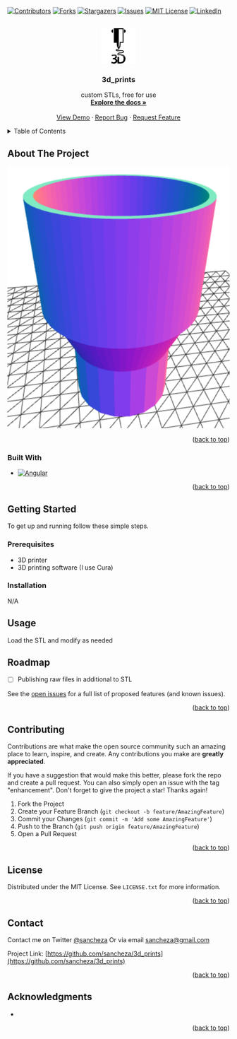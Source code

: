 <div id="top"></div>
<!--
*** Credit Best-README-Template
-->


<!-- PROJECT SHIELDS -->
<!--
*** I'm using markdown "reference style" links for readability.
*** Reference links are enclosed in brackets [ ] instead of parentheses ( ).
*** See the bottom of this document for the declaration of the reference variables
*** for contributors-url, forks-url, etc. This is an optional, concise syntax you may use.
*** https://www.markdownguide.org/basic-syntax/#reference-style-links
-->
[![Contributors][contributors-shield]][contributors-url]
[![Forks][forks-shield]][forks-url]
[![Stargazers][stars-shield]][stars-url]
[![Issues][issues-shield]][issues-url]
[![MIT License][license-shield]][license-url]
[![LinkedIn][linkedin-shield]][linkedin-url]



<!-- PROJECT LOGO -->
<br />
<div align="center">
  <a href="https://github.com/sancheza/3d_prints">
    <img src="images/logo.png" alt="Logo" width="80" height="80">
  </a>

<h3 align="center">3d_prints</h3>

  <p align="center">
    custom STLs, free for use
    <br />
    <a href="https://github.com/sancheza/3d_prints"><strong>Explore the docs »</strong></a>
    <br />
    <br />
    <a href="https://github.com/sancheza/3d_prints">View Demo</a>
    ·
    <a href="https://github.com/sancheza/3d_prints/issues">Report Bug</a>
    ·
    <a href="https://github.com/sancheza/3d_prints/issues">Request Feature</a>
  </p>
</div>



<!-- TABLE OF CONTENTS -->
<details>
  <summary>Table of Contents</summary>
  <ol>
    <li>
      <a href="#about-the-project">About The Project</a>
      <ul>
        <li><a href="#built-with">Built With</a></li>
      </ul>
    </li>
    <li>
      <a href="#getting-started">Getting Started</a>
      <ul>
        <li><a href="#prerequisites">Prerequisites</a></li>
        <li><a href="#installation">Installation</a></li>
      </ul>
    </li>
    <li><a href="#usage">Usage</a></li>
    <li><a href="#roadmap">Roadmap</a></li>
    <li><a href="#contributing">Contributing</a></li>
    <li><a href="#license">License</a></li>
    <li><a href="#contact">Contact</a></li>
    <li><a href="#acknowledgments">Acknowledgments</a></li>
  </ol>
</details>



<!-- ABOUT THE PROJECT -->
## About The Project

[![Product Name Screen Shot][product-screenshot]](https://github.com/sancheza/3d_prints)

<p align="right">(<a href="#top">back to top</a>)</p>



### Built With

* [![Angular][Angular.io]][Angular-url]

<p align="right">(<a href="#top">back to top</a>)</p>



<!-- GETTING STARTED -->
## Getting Started

To get up and running follow these simple  steps.

### Prerequisites

- 3D printer
- 3D printing software (I use Cura)


### Installation

N/A

<!-- USAGE EXAMPLES -->
## Usage

Load the STL and modify as needed


<!-- ROADMAP -->
## Roadmap

- [ ] Publishing raw files in additional to STL

See the [open issues](https://github.com/sancheza/3d_prints/issues) for a full list of proposed features (and known issues).

<p align="right">(<a href="#top">back to top</a>)</p>



<!-- CONTRIBUTING -->
## Contributing

Contributions are what make the open source community such an amazing place to learn, inspire, and create. Any contributions you make are **greatly appreciated**.

If you have a suggestion that would make this better, please fork the repo and create a pull request. You can also simply open an issue with the tag "enhancement".
Don't forget to give the project a star! Thanks again!

1. Fork the Project
2. Create your Feature Branch (`git checkout -b feature/AmazingFeature`)
3. Commit your Changes (`git commit -m 'Add some AmazingFeature'`)
4. Push to the Branch (`git push origin feature/AmazingFeature`)
5. Open a Pull Request

<p align="right">(<a href="#top">back to top</a>)</p>



<!-- LICENSE -->
## License

Distributed under the MIT License. See `LICENSE.txt` for more information.

<p align="right">(<a href="#top">back to top</a>)</p>



<!-- CONTACT -->
## Contact

Contact me on Twitter [@sancheza](https://twitter.com/sancheza)
Or via email sancheza@gmail.com

Project Link: [https://github.com/sancheza/3d_prints](https://github.com/sancheza/3d_prints)

<p align="right">(<a href="#top">back to top</a>)</p>



<!-- ACKNOWLEDGMENTS -->
## Acknowledgments

* []()

<p align="right">(<a href="#top">back to top</a>)</p>



<!-- MARKDOWN LINKS & IMAGES -->
<!-- https://www.markdownguide.org/basic-syntax/#reference-style-links -->
[contributors-shield]: https://img.shields.io/github/contributors/sancheza/3d_prints.svg?style=for-the-badge
[contributors-url]: https://github.com/sancheza/3d_prints/graphs/contributors
[forks-shield]: https://img.shields.io/github/forks/sancheza/3d_prints.svg?style=for-the-badge
[forks-url]: https://github.com/sancheza/3d_prints/network/members
[stars-shield]: https://img.shields.io/github/stars/sancheza/3d_prints.svg?style=for-the-badge
[stars-url]: https://github.com/sancheza/3d_prints/stargazers
[issues-shield]: https://img.shields.io/github/issues/sancheza/3d_prints.svg?style=for-the-badge
[issues-url]: https://github.com/sancheza/3d_prints/issues
[license-shield]: https://img.shields.io/github/license/sancheza/3d_prints.svg?style=for-the-badge
[license-url]: https://github.com/sancheza/3d_prints/blob/master/LICENSE.txt
[linkedin-shield]: https://img.shields.io/badge/-LinkedIn-black.svg?style=for-the-badge&logo=linkedin&colorB=555
[linkedin-url]: https://linkedin.com/in/antoniosanchez
[product-screenshot]: images/screenshot.png
[Next.js]: https://img.shields.io/badge/next.js-000000?style=for-the-badge&logo=nextdotjs&logoColor=white
[Next-url]: https://nextjs.org/
[React.js]: https://img.shields.io/badge/React-20232A?style=for-the-badge&logo=react&logoColor=61DAFB
[React-url]: https://reactjs.org/
[Vue.js]: https://img.shields.io/badge/Vue.js-35495E?style=for-the-badge&logo=vuedotjs&logoColor=4FC08D
[Vue-url]: https://vuejs.org/
[Angular.io]: https://img.shields.io/badge/Angular-DD0031?style=for-the-badge&logo=angular&logoColor=white
[Angular-url]: https://angular.io/
[Svelte.dev]: https://img.shields.io/badge/Svelte-4A4A55?style=for-the-badge&logo=svelte&logoColor=FF3E00
[Svelte-url]: https://svelte.dev/
[Laravel.com]: https://img.shields.io/badge/Laravel-FF2D20?style=for-the-badge&logo=laravel&logoColor=white
[Laravel-url]: https://laravel.com
[Bootstrap.com]: https://img.shields.io/badge/Bootstrap-563D7C?style=for-the-badge&logo=bootstrap&logoColor=white
[Bootstrap-url]: https://getbootstrap.com
[JQuery.com]: https://img.shields.io/badge/jQuery-0769AD?style=for-the-badge&logo=jquery&logoColor=white
[JQuery-url]: https://jquery.com 